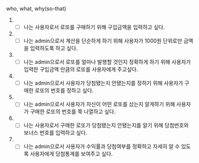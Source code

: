 who, what, why(so-that)

1. - [ ] 나는 사용자로서 로또를 구매하기 위해 구입금액을 입력하고 싶다.
2. - [ ] 나는 admin으로서 계산을 단순하게 하기 위해 사용자가 1000원 단위로만 금액을 입력하도록 하고 싶다.
3. - [ ] 나는 admin으로서 로또를 얼마나 발행할 것인지 정확하게 하기 위해 사용자가 입력한 구입금액 만큼의 로또를 사용자에게 주고싶다.
4. - [ ] 나는 admin으로서 사용자가 당첨됐는지 안됐는지를 정하기 위해 사용자가 구매한 로또의 번호를 정하고 싶다.
5. - [ ] 나는 admin으로서 사용자가 자신이 어떤 로또를 샀는지 알게하기 위해 사용자가 구매한 로또의 번호를 쭉 나열하고 싶다.
6. - [ ] 나는 사용자로서 구매한 로또가 당첨됐는지 안됐는지를 알기 위해 당첨번호와 보너스 번호를 입력하고 싶다.
7. - [ ] 나는 admin으로서 사용자가 수익률과 당첨여부를 정확하고 자세히 알 수 있도록 사용자에게 당첨통계를 보여주고 싶다.

